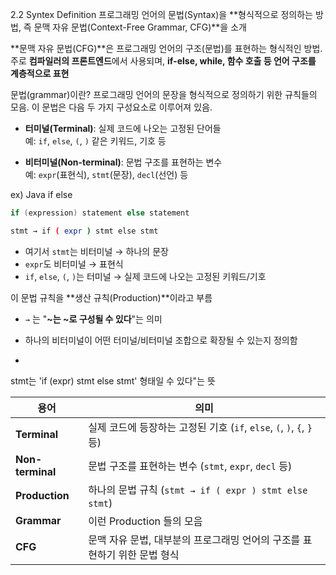  

2.2 Syntex Definition
프로그래밍 언어의 문법(Syntax)을 **형식적으로 정의하는 방법, 즉 문맥 자유 문법(Context-Free Grammar, CFG)**을 소개

**문맥 자유 문법(CFG)**은 프로그래밍 언어의 구조(문법)를 표현하는 형식적인 방법.
주로 **컴파일러의 프론트엔드**에서 사용되며, **if-else, while, 함수 호출 등 언어 구조를 계층적으로 표현**

문법(grammar)이란?
프로그래밍 언어의 문장을 형식적으로 정의하기 위한 규칙들의 모음.
이 문법은 다음 두 가지 구성요소로 이루어져 있음.

- **터미널(Terminal)**: 실제 코드에 나오는 고정된 단어들  
    예: `if`, `else`, `(`, `)` 같은 키워드, 기호 등
    
- **비터미널(Non-terminal)**: 문법 구조를 표현하는 변수  
    예: `expr`(표현식), `stmt`(문장), `decl`(선언) 등


ex)
Java if else
```Java
if (expression) statement else statement
```

```bash
stmt → if ( expr ) stmt else stmt
```

- 여기서 `stmt`는 비터미널 → 하나의 문장
- `expr`도 비터미널 → 표현식
- `if`, `else`, `(`, `)`는 터미널 → 실제 코드에 나오는 고정된 키워드/기호

 이 문법 규칙을 **생산 규칙(Production)**이라고 부름
- `→` 는 "**~는 ~로 구성될 수 있다**"는 의미
    
- 하나의 비터미널이 어떤 터미널/비터미널 조합으로 확장될 수 있는지 정의함
- 
stmt는 'if (expr) stmt else stmt' 형태일 수 있다"는 뜻

| 용어               | 의미                                                      |
| ---------------- | ------------------------------------------------------- |
| **Terminal**     | 실제 코드에 등장하는 고정된 기호 (`if`, `else`, `(`, `)`, `{`, `}` 등) |
| **Non-terminal** | 문법 구조를 표현하는 변수 (`stmt`, `expr`, `decl` 등)               |
| **Production**   | 하나의 문법 규칙 (`stmt → if ( expr ) stmt else stmt`)         |
| **Grammar**      | 이런 Production 들의 모음                                     |
| **CFG**          | 문맥 자유 문법, 대부분의 프로그래밍 언어의 구조를 표현하기 위한 문법 형식              |
